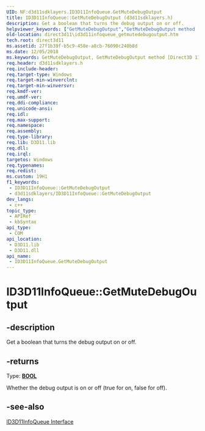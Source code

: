 ```yaml
---
UID: NF:d3d11sdklayers.ID3D11InfoQueue.GetMuteDebugOutput
title: ID3D11InfoQueue::GetMuteDebugOutput (d3d11sdklayers.h)
description: Get a boolean that turns the debug output on or off.
helpviewer_keywords: ["GetMuteDebugOutput","GetMuteDebugOutput method [Direct3D 11]","GetMuteDebugOutput method [Direct3D 11]","ID3D11InfoQueue interface","ID3D11InfoQueue interface [Direct3D 11]","GetMuteDebugOutput method","ID3D11InfoQueue.GetMuteDebugOutput","ID3D11InfoQueue::GetMuteDebugOutput","d3d11sdklayers/ID3D11InfoQueue::GetMuteDebugOutput","direct3d11.id3d11infoqueue_getmutedebugoutput","eba4e6fc-5cb3-d294-8bbc-0d3b758aa27a"]
old-location: direct3d11\id3d11infoqueue_getmutedebugoutput.htm
tech.root: direct3d11
ms.assetid: 27f1b39f-b5c9-458e-a8cb-76090c240b8d
ms.date: 12/05/2018
ms.keywords: GetMuteDebugOutput, GetMuteDebugOutput method [Direct3D 11], GetMuteDebugOutput method [Direct3D 11],ID3D11InfoQueue interface, ID3D11InfoQueue interface [Direct3D 11],GetMuteDebugOutput method, ID3D11InfoQueue.GetMuteDebugOutput, ID3D11InfoQueue::GetMuteDebugOutput, d3d11sdklayers/ID3D11InfoQueue::GetMuteDebugOutput, direct3d11.id3d11infoqueue_getmutedebugoutput, eba4e6fc-5cb3-d294-8bbc-0d3b758aa27a
req.header: d3d11sdklayers.h
req.include-header: 
req.target-type: Windows
req.target-min-winverclnt: 
req.target-min-winversvr: 
req.kmdf-ver: 
req.umdf-ver: 
req.ddi-compliance: 
req.unicode-ansi: 
req.idl: 
req.max-support: 
req.namespace: 
req.assembly: 
req.type-library: 
req.lib: D3D11.lib
req.dll: 
req.irql: 
targetos: Windows
req.typenames: 
req.redist: 
ms.custom: 19H1
f1_keywords:
 - ID3D11InfoQueue::GetMuteDebugOutput
 - d3d11sdklayers/ID3D11InfoQueue::GetMuteDebugOutput
dev_langs:
 - c++
topic_type:
 - APIRef
 - kbSyntax
api_type:
 - COM
api_location:
 - D3D11.lib
 - D3D11.dll
api_name:
 - ID3D11InfoQueue.GetMuteDebugOutput
---
```


# ID3D11InfoQueue::GetMuteDebugOutput


## -description

Get a boolean that turns the debug output on or off.



## -returns

Type: <b><a href="/windows/desktop/WinProg/windows-data-types">BOOL</a></b>

Whether the debug output is on or off (true for on, false for off).

## -see-also

<a href="/windows/desktop/api/d3d11sdklayers/nn-d3d11sdklayers-id3d11infoqueue">ID3D11InfoQueue Interface</a>
